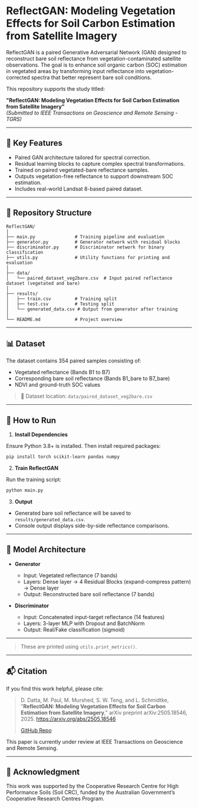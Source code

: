 
# ReflectGAN: Modeling Vegetation Effects for Soil Carbon Estimation from Satellite Imagery

ReflectGAN is a paired Generative Adversarial Network (GAN) designed to reconstruct bare soil reflectance from vegetation-contaminated satellite observations. The goal is to enhance soil organic carbon (SOC) estimation in vegetated areas by transforming input reflectance into vegetation-corrected spectra that better represent bare soil conditions.

This repository supports the study titled:

**"ReflectGAN: Modeling Vegetation Effects for Soil Carbon Estimation from Satellite Imagery"**  
*(Submitted to IEEE Transactions on Geoscience and Remote Sensing - TGRS)*

---

## 🌱 Key Features

- Paired GAN architecture tailored for spectral correction.
- Residual learning blocks to capture complex spectral transformations.
- Trained on paired vegetated-bare reflectance samples.
- Outputs vegetation-free reflectance to support downstream SOC estimation.
- Includes real-world Landsat 8-based paired dataset.

---

## 📁 Repository Structure

```
ReflectGAN/
│
├── main.py               # Training pipeline and evaluation
├── generator.py          # Generator network with residual blocks
├── discriminator.py      # Discriminator network for binary classification
├── utils.py              # Utility functions for printing and evaluation
│
├── data/
│   └── paired_dataset_veg2bare.csv  # Input paired reflectance dataset (vegetated and bare)
│
├── results/
│   ├── train.csv         # Training split
│   ├── test.csv          # Testing split
│   └── generated_data.csv # Output from generator after training
│
└── README.md             # Project overview
```

---

## 📊 Dataset

The dataset contains 354 paired samples consisting of:

- Vegetated reflectance (Bands B1 to B7)
- Corresponding bare soil reflectance (Bands B1_bare to B7_bare)
- NDVI and ground-truth SOC values

> 📍 Dataset location: `data/paired_dataset_veg2bare.csv`

---

## 🚀 How to Run

1. **Install Dependencies**

Ensure Python 3.8+ is installed. Then install required packages:

```bash
pip install torch scikit-learn pandas numpy
```

2. **Train ReflectGAN**

Run the training script:

```bash
python main.py
```

3. **Output**

- Generated bare soil reflectance will be saved to `results/generated_data.csv`.
- Console output displays side-by-side reflectance comparisons.

---

## 🧠 Model Architecture

- **Generator**  
  - Input: Vegetated reflectance (7 bands)  
  - Layers: Dense layer → 4 Residual Blocks (expand-compress pattern) → Dense layer  
  - Output: Reconstructed bare soil reflectance (7 bands)

- **Discriminator**  
  - Input: Concatenated input-target reflectance (14 features)  
  - Layers: 3-layer MLP with Dropout and BatchNorm  
  - Output: Real/Fake classification (sigmoid)

---


> These are printed using `utils.print_metrics()`.


---

## 📬 Citation

If you find this work helpful, please cite:

> D. Datta, M. Paul, M. Murshed, S. W. Teng, and L. Schmidtke,  
> "**ReflectGAN: Modeling Vegetation Effects for Soil Carbon Estimation from Satellite Imagery**," 
> arXiv preprint arXiv:2505.18546, 2025. https://arxiv.org/abs/2505.18546
> 
> [GitHub Repo](https://github.com/DristiDatta/ReflectGAN)
> 
This paper is currently under review at IEEE Transactions on Geoscience and Remote Sensing.  


---

## 🤝 Acknowledgment

This work was supported by the Cooperative Research Centre for High Performance Soils (Soil CRC), funded by the Australian Government’s Cooperative Research Centres Program.
